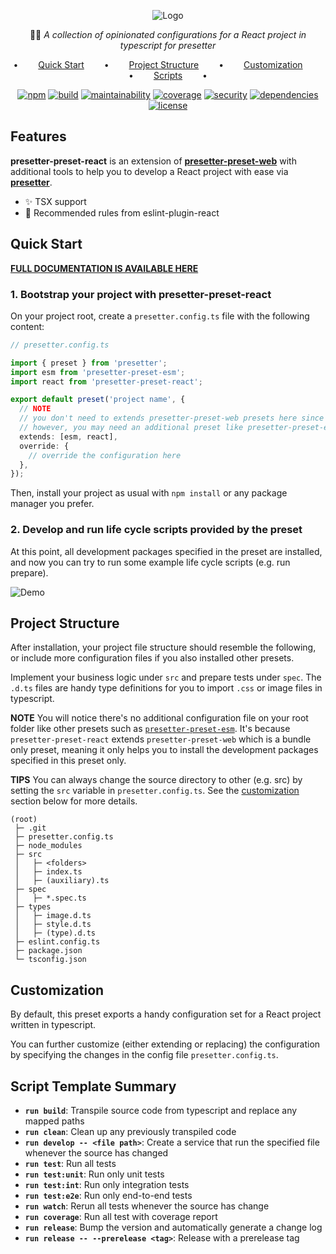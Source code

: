 <div align="center">

![Logo](https://github.com/alvis/presetter/raw/master/assets/logo.svg)

🏄🏻 _A collection of opinionated configurations for a React project in typescript for presetter_

•   [Quick Start](#quick-start)   •   [Project Structure](#project-structure)   •   [Customization](#customization)   •   [Scripts](#script-template-summary)   •

[![npm](https://img.shields.io/npm/v/presetter-preset-react?style=flat-square)](https://github.com/alvis/presetter/releases)
[![build](https://img.shields.io/github/actions/workflow/status/alvis/presetter/test.yaml?branch=master&style=flat-square)](https://github.com/alvis/presetter/actions)
[![maintainability](https://img.shields.io/codeclimate/maintainability/alvis/presetter?style=flat-square)](https://codeclimate.com/github/alvis/presetter/maintainability)
[![coverage](https://img.shields.io/codeclimate/coverage/alvis/presetter?style=flat-square)](https://codeclimate.com/github/alvis/presetter/test_coverage)
[![security](https://img.shields.io/snyk/vulnerabilities/github/alvis/presetter/packages/preset-react/package.json.svg?style=flat-square)](https://snyk.io/test/github/alvis/presetter?targetFile=packages/preset-react/package.json&style=flat-square)
[![dependencies](https://img.shields.io/librariesio/release/npm/presetter-preset-react?style=flat-square)](https://libraries.io/npm/presetter-preset-react)
[![license](https://img.shields.io/github/license/alvis/presetter.svg?style=flat-square)](https://github.com/alvis/presetter/blob/master/LICENSE)

</div>

## Features

**presetter-preset-react** is an extension of [**presetter-preset-web**](https://github.com/alvis/presetter) with additional tools to help you to develop a React project with ease via [**presetter**](https://github.com/alvis/presetter).

- ✨ TSX support
- 📝 Recommended rules from eslint-plugin-react

## Quick Start

[**FULL DOCUMENTATION IS AVAILABLE HERE**](https://github.com/alvis/presetter/blob/master/README.md)

### 1. Bootstrap your project with presetter-preset-react

On your project root, create a `presetter.config.ts` file with the following content:

```typescript
// presetter.config.ts

import { preset } from 'presetter';
import esm from 'presetter-preset-esm';
import react from 'presetter-preset-react';

export default preset('project name', {
  // NOTE
  // you don't need to extends presetter-preset-web presets here since they are already included in the react preset
  // however, you may need an additional preset like presetter-preset-esm for ESM support and other basic toolings
  extends: [esm, react],
  override: {
    // override the configuration here
  },
});
```

Then, install your project as usual with `npm install` or any package manager you prefer.

### 2. Develop and run life cycle scripts provided by the preset

At this point, all development packages specified in the preset are installed,
and now you can try to run some example life cycle scripts (e.g. run prepare).

![Demo](https://raw.githubusercontent.com/alvis/presetter/master/assets/demo.gif)

## Project Structure

After installation, your project file structure should resemble the following, or include more configuration files if you also installed other presets.

Implement your business logic under `src` and prepare tests under `spec`.
The `.d.ts` files are handy type definitions for you to import `.css` or image files in typescript.

**NOTE** You will notice there's no additional configuration file on your root folder like other presets such as [`presetter-preset-esm`](https://github.com/alvis/presetter/blob/master/packages/preset-esm).
It's because `presetter-preset-react` extends `presetter-preset-web` which is a bundle only preset, meaning it only helps you to install the development packages specified in this preset only.

**TIPS** You can always change the source directory to other (e.g. src) by setting the `src` variable in `presetter.config.ts`. See the [customization](https://github.com/alvis/presetter/blob/master/packages/preset-essentials#customization) section below for more details.

```
(root)
 ├─ .git
 ├─ presetter.config.ts
 ├─ node_modules
 ├─ src
 │   ├─ <folders>
 │   ├─ index.ts
 │   ├─ (auxiliary).ts
 ├─ spec
 │   ├─ *.spec.ts
 ├─ types
 │   ├─ image.d.ts
 │   ├─ style.d.ts
 │   ├─ (type).d.ts
 ├─ eslint.config.ts
 ├─ package.json
 └─ tsconfig.json
```

## Customization

By default, this preset exports a handy configuration set for a React project written in typescript.

You can further customize (either extending or replacing) the configuration by specifying the changes in the config file `presetter.config.ts`.

## Script Template Summary

- **`run build`**: Transpile source code from typescript and replace any mapped paths
- **`run clean`**: Clean up any previously transpiled code
- **`run develop -- <file path>`**: Create a service that run the specified file whenever the source has changed
- **`run test`**: Run all tests
- **`run test:unit`**: Run only unit tests
- **`run test:int`**: Run only integration tests
- **`run test:e2e`**: Run only end-to-end tests
- **`run watch`**: Rerun all tests whenever the source has change
- **`run coverage`**: Run all test with coverage report
- **`run release`**: Bump the version and automatically generate a change log
- **`run release -- --prerelease <tag>`**: Release with a prerelease tag
